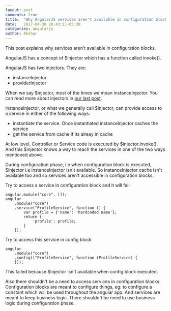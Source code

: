 ```yaml
---
layout: post
comments: true
title:  "Why AngularJS services aren't available in configuration blocks"
date:   2017-04-30 20:43:11+05:30
categories: angularjs
author: Akshar
---
```

This post explains why services aren't available in configuration blocks.

AngularJS has a concept of $injector which has a function called invoke().

AngularJS has two injectors. They are:

- instanceInjector
- providerInjector

When we say $injector, most of the times we mean instanceInjector. You can read more about injectors in <a href="http://agiliq.com/blog/2017/04/angularjs-injectors-internals/" target="_blank">our last post</a>.

instanceInjector, or what we generally call $injector, can provide access to a service in either of the following ways:

- instantiate the service. Once instantiated instanceInjector caches the service
- get the service from cache if its alreay in cache

At low level, Controller or Service code is executed by $injector.invoke(). And this $injector knows a way to reach the services in one of the two ways mentioned above.

During configuration phase, i.e when configuration block is executed, $injector i.e instanceInjector isn't available. So instanceInjector cache isn't available too and so services aren't accessible in configuration blocks.

Try to access a service in configuration block and it will fail:

	angular.module("core", []);
	angular
		.module("core")
		.service("ProfileService", function () {
			var profile = {'name': 'hardcoded name'};
			return {
				'profile': profile;
			}
		});

Try to access this service in config block

	angular
		.module("core")
		.config(["ProfileService", function (ProfileService) {
		}]);

This failed because $injector isn't available when config block executed.

Also there shouldn't be a need to access services in configuration blocks. Configuration blocks are meant to configure things, eg: to configure a constant which will be used throughout the angular app. And services are meant to keep business logic. There shouldn't be need to use business logic during configuration phase.


